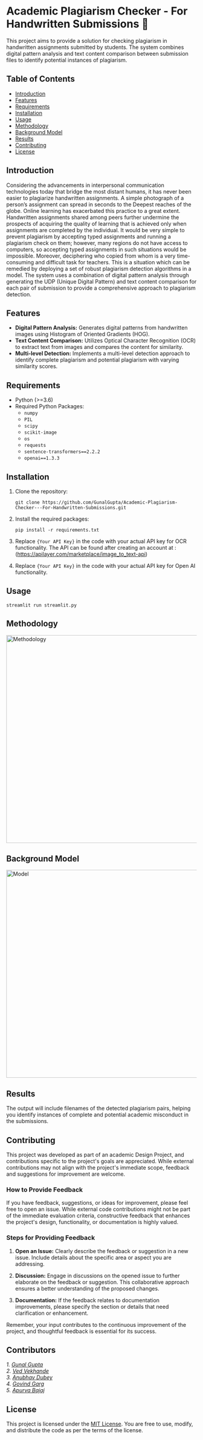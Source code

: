 # Academic Plagiarism Checker - For Handwritten Submissions 📝

This project aims to provide a solution for checking plagiarism in handwritten assignments submitted by students. The system combines digital pattern analysis and text content comparison between submission files to identify potential instances of plagiarism.

## Table of Contents
- [Introduction](#introduction)
- [Features](#features)
- [Requirements](#requirements)
- [Installation](#installation)
- [Usage](#usage)
- [Methodology](#methodology)
- [Background Model](#background-model)
- [Results](#results)
- [Contributing](#contributing)
- [License](#license)

## Introduction

Considering the advancements in interpersonal communication technologies today that bridge the most distant humans, it has never been easier to plagiarize 
handwritten assignments. A simple photograph of a person’s assignment can spread in seconds to the Deepest reaches of the globe. Online learning has exacerbated 
this practice to a great extent. Handwritten assignments shared among peers further undermine the prospects of acquiring the quality of learning that is achieved 
only when assignments are completed by the individual. It would be very simple to prevent plagiarism by accepting typed assignments and running a plagiarism check 
on them; however, many regions do not have access to computers, so accepting typed assignments in such situations would be impossible. Moreover, deciphering who 
copied from whom is a very time-consuming and difficult task for teachers. This is a situation which can be remedied by deploying a set of robust plagiarism detection 
algorithms in a model. The system uses a combination of digital pattern analysis through generating the UDP (Unique Digital Pattern) and text content comparison for 
each pair of submission to provide a comprehensive approach to plagiarism detection.

## Features

- **Digital Pattern Analysis:** Generates digital patterns from handwritten images using Histogram of Oriented Gradients (HOG).
- **Text Content Comparison:** Utilizes Optical Character Recognition (OCR) to extract text from images and compares the content for similarity.
- **Multi-level Detection:** Implements a multi-level detection approach to identify complete plagiarism and potential plagiarism with varying similarity scores.

## Requirements

- Python (>=3.6)
- Required Python Packages:
  - `numpy`
  - `PIL`
  - `scipy`
  - `scikit-image`
  - `os`
  - `requests`
  - `sentence-transformers==2.2.2`
  - `openai==1.3.3`

## Installation

1. Clone the repository:

    ```
    git clone https://github.com/GunalGupta/Academic-Plagiarism-Checker---For-Handwritten-Submissions.git
    ```

2. Install the required packages:

    ```
    pip install -r requirements.txt
    ```

3. Replace `{Your API Key}` in the code with your actual API key for OCR functionality. The API can be found after creating an account at : (https://apilayer.com/marketplace/image_to_text-api)

4. Replace `{Your API Key}` in the code with your actual API key for Open AI functionality. 

## Usage

```
streamlit run streamlit.py
```

## Methodology
<img width="550" alt="Methodology" src="https://github.com/GunalGupta/Academic-Plagiarism-Checker---For-Handwritten-Submissions/assets/97979413/eeaa80ac-fcf9-4123-bc45-f9416016042c">

## Background Model
<img width="550" alt="Model" src="https://github.com/GunalGupta/Academic-Plagiarism-Checker---For-Handwritten-Submissions/assets/97979413/4770e0f8-59e2-4c4d-be78-6fa502f10716">

## Results

The output will include filenames of the detected plagiarism pairs, helping you identify instances of complete and potential academic misconduct in the submissions.

## Contributing

This project was developed as part of an academic Design Project, and contributions specific to the project's goals are appreciated. While external contributions may 
not align with the project's immediate scope, feedback and suggestions for improvement are welcome.

### How to Provide Feedback

If you have feedback, suggestions, or ideas for improvement, please feel free to open an issue. While external code contributions might not be part of the immediate 
evaluation criteria, constructive feedback that enhances the project's design, functionality, or documentation is highly valued.

### Steps for Providing Feedback

1. **Open an Issue:** Clearly describe the feedback or suggestion in a new issue. Include details about the specific area or aspect you are addressing.

2. **Discussion:** Engage in discussions on the opened issue to further elaborate on the feedback or suggestion. This collaborative approach ensures a better
understanding of the proposed changes.

3. **Documentation:** If the feedback relates to documentation improvements, please specify the section or details that need clarification or enhancement.

Remember, your input contributes to the continuous improvement of the project, and thoughtful feedback is essential for its success.

## Contributors
*1. [Gunal Gupta](https://github.com/GunalGupta)* <br>
*2. [Ved Vekhande](https://github.com/ved-01)* <br>
*3. [Anubhav Dubey](https://github.com/AnubhavDubey23)* <br>
*4. [Govind Garg](https://github.com/itsggarg)*<br>
*5. [Apurva Bajaj](https://github.com/Bajaj-Apurva)*<br>

## License

This project is licensed under the [MIT License](LICENSE). You are free to use, modify, and distribute the code as per the terms of the license.


